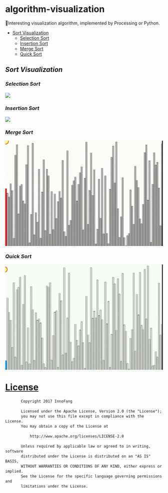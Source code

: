 # algorithm-visualization

🏓Interesting visualization algorithm, implemented by Processing or Python.

 + <a href="#sort_visualization">Sort Visualization</a>
   - <a href="#selection_sort">Selection Sort</a>
   - <a href="#insertion_sort">Insertion Sort</a>
   - <a href="#merge_sort">Merge Sort</a>
   - <a href="#quick_sort">Quick Sort</a>
  

## <i id="sort_visualization">Sort Visualization</i>

### <i id="selection_sort">Selection Sort</i>

<img src="./gif/selection_sort.gif" align="center"/>         

<br/>

### <i id="insertion_sort">Insertion Sort</i>

<img src="./gif/insertion_sort.gif" align="center"/>

<br/>

### <i id="merge_sort">Merge Sort</i>

<img src="./gif/merge_sort.gif" align="center"/>

<br/>

### <i id="quick_sort">Quick Sort</i>

<img src="./gif/quick_sort.gif" align="center"/>

<br/>
 

# [License](https://github.com/InnoFang/AlgorithmVisualizer/blob/master/LICENSE)

		   Copyright 2017 InnoFang

		   Licensed under the Apache License, Version 2.0 (the "License");
		   you may not use this file except in compliance with the License.
		   You may obtain a copy of the License at

		       http://www.apache.org/licenses/LICENSE-2.0

		   Unless required by applicable law or agreed to in writing, software
		   distributed under the License is distributed on an "AS IS" BASIS,
		   WITHOUT WARRANTIES OR CONDITIONS OF ANY KIND, either express or implied.
		   See the License for the specific language governing permissions and
		   limitations under the License.
